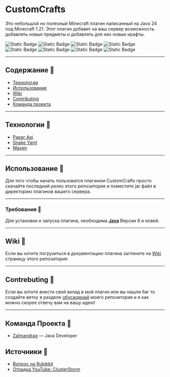 # CustomCrafts
Это небольшой но полезный Minecraft плагин написанный на Java 24 под Minecraft 1.21.
Этот плагин добавит на ваш сервер возможность добавлять новые предметы и добавлять для них новые крафты.

![Static Badge](https://img.shields.io/badge/Miencraft-gray) ![Static Badge](https://img.shields.io/badge/1.21.x-blude)
![Static Badge](https://img.shields.io/badge/%D0%90%D0%BA%D1%82%D1%83%D0%B0%D0%BB%D1%8C%D0%BD%D0%B0%D1%8F%20%D0%B2%D0%B5%D1%80%D1%81%D0%B8%D1%8F%20%D1%80%D0%B5%D0%BB%D0%B8%D0%B7%D0%B0-gray)
![Static Badge](https://img.shields.io/badge/1.0-blude) ![Static Badge](https://img.shields.io/badge/%D0%92%D0%B5%D1%80%D1%81%D0%B8%D1%8F%20Java-gray) ![Static Badge](https://img.shields.io/badge/8%2B-blude) ![Static Badge](https://img.shields.io/badge/%D0%9B%D0%B8%D1%86%D0%B5%D0%BD%D0%B7%D0%B8%D1%8F-gray) ![Static Badge](https://img.shields.io/badge/GPL%203.0-blude)

___
## Содержание :book:
- [Технологии](#технологии)
- [Использование](#Использование)
- [Wiki](#Wiki)
- [Contributing](#contributing)
- [Команда проекта](#команда-проекта)
___
## Технологии :rocket:
- [Paper Api](https://papermc.io/)
- [Snake Yaml](https://bitbucket.org/snakeyaml/snakeyaml/src/master/)
- [Maven](https://maven.apache.org/)

___
## Использование :wrench:
Для того чтобы начать пользоватся плагином CustomCrafts просто скачайте последний релиз этого репозитория и поместите jar файл в директорию плагинов вашего сервера.

___
### Требования :pushpin:
Для установки и запуска плагина, необходима [**Java**](https://www.java.com/) Версии 8 и новей.
___
## Wiki :green_book:
Если вы хотите погрузиться в документацию плагина загляните на [Wiki](https://github.com/Zalmandrag/CustomCrafts/wiki) страницу этого репозитория
___
## Contrebuting :art:
Если вы хотите внести свой вклад в мой плагин  или вы нашли баг то создайте ветку в разделе [обусждений](https://github.com/Zalmandrag/CustomCrafts/discussions) моего репозитория и я как можно скорее отвечу вам на вашу идею!
___
## Команда Проекта :shirt:

- [Zalmandrag](https://github.com/Zalmandrag) — Java Developer

## Источники :closed_book:
- [Вопрос на Rubikkit](https://rubukkit.org/threads/sozdanie-kastomnyx-kraftov.175515/)
- [Отладка YouTube: ClusterStorm](https://www.youtube.com/watch?v=dUPOXSAZsf0) 
